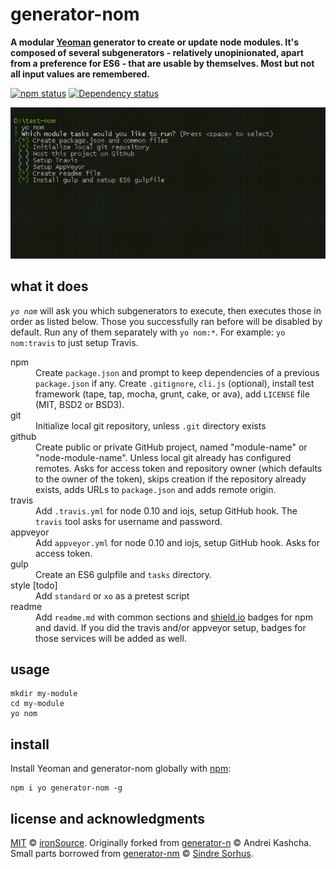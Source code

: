 # generator-nom

**A modular [Yeoman](http://yeoman.io) generator to create or update node modules. It's composed of several subgenerators - relatively unopinionated, apart from a preference for ES6 - that are usable by themselves. Most but not all input values are remembered.**

[![npm status](http://img.shields.io/npm/v/generator-nom.svg?style=flat-square)](https://www.npmjs.org/package/generator-nom) [![Dependency status](https://img.shields.io/david/ironsource/node-generator-nom.svg?style=flat-square)](https://david-dm.org/ironsource/node-generator-nom)

![demo](https://github.com/ironSource/node-generator-nom/raw/master/demo.gif)

## what it does

*`yo nom`* will ask you which subgenerators to execute, then executes those in order as listed below. Those you successfully ran before will be disabled by default. Run any of them separately with `yo nom:*`. For example: `yo nom:travis` to just setup Travis.

<dl>
<dt>npm</dt><dd>Create <code>package.json</code> and prompt to keep dependencies of a previous <code>package.json</code> if any. Create <code>.gitignore</code>, <code>cli.js</code> (optional), install test framework (tape, tap, mocha, grunt, cake, or ava), add <code>LICENSE</code> file (MIT, BSD2 or BSD3).</dd>

<dt>git</dt><dd>Initialize local git repository, unless <code>.git</code> directory exists</dd>

<dt>github</dt><dd>Create public or private GitHub project, named "module-name" or "node-module-name". Unless local git already has configured remotes. Asks for access token and repository owner (which defaults to the owner of the token), skips creation if the repository already exists, adds URLs to <code>package.json</code> and adds remote origin.</dd>

<dt>travis</dt><dd>Add <code>.travis.yml</code> for node 0.10 and iojs, setup GitHub hook. The <code>travis</code> tool asks for username and password.</dd>

<dt>appveyor</dt><dd>Add <code>appveyor.yml</code> for node 0.10 and iojs, setup GitHub hook. Asks for access token.</dd>

<dt>gulp</dt><dd>Create an ES6 gulpfile and <code>tasks</code> directory.</dd>

<dt>style [todo]</dt><dd>Add <code>standard</code> or <code>xo</code> as a pretest script</dd>

<dt>readme</dt><dd>Add <code>readme.md</code> with common sections and <a href="https://shield.io">shield.io</a> badges for npm and david. If you did the travis and/or appveyor setup, badges for those services will be added as well.</dd>
</dl>

## usage

```
mkdir my-module
cd my-module
yo nom
```

## install

Install Yeoman and generator-nom globally with [npm](https://npmjs.org):

```
npm i yo generator-nom -g 
```

## license and acknowledgments

[MIT](http://opensource.org/licenses/MIT) © [ironSource](http://www.ironsrc.com/). Originally forked from [generator-n](https://www.npmjs.com/package/generator-n) © Andrei Kashcha. Small parts borrowed from [generator-nm](https://github.com/sindresorhus/generator-nm) © [Sindre Sorhus](http://sindresorhus.com/).
